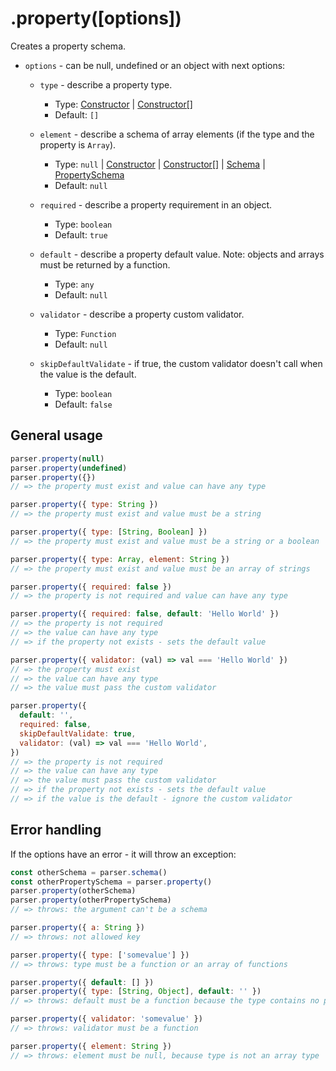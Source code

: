 # .property([options])

Creates a property schema.

- `options` - can be null, undefined or an object with next options:

  - `type` - describe a property type.

    - Type: [Constructor](./types/constructor.md) | [Constructor[]](./types/constructor.md)
    - Default: `[]`

  - `element` - describe a schema of array elements (if the type and the property is `Array`).

    - Type: `null` | [Constructor](./types/constructor.md) | [Constructor[]](./types/constructor.md) | [Schema](./types/schema.md) | [PropertySchema](./types/property-schema.md)
    - Default: `null`

  - `required` - describe a property requirement in an object.

    - Type: `boolean`
    - Default: `true`

  - `default` - describe a property default value. Note: objects and arrays must be returned by a function.

    - Type: `any`
    - Default: `null`

  - `validator` - describe a property custom validator.

    - Type: `Function`
    - Default: `null`

  - `skipDefaultValidate` - if true, the custom validator doesn't call when the value is the default.

    - Type: `boolean`
    - Default: `false`

## General usage

```javascript
parser.property(null)
parser.property(undefined)
parser.property({})
// => the property must exist and value can have any type

parser.property({ type: String })
// => the property must exist and value must be a string

parser.property({ type: [String, Boolean] })
// => the property must exist and value must be a string or a boolean

parser.property({ type: Array, element: String })
// => the property must exist and value must be an array of strings

parser.property({ required: false })
// => the property is not required and value can have any type

parser.property({ required: false, default: 'Hello World' })
// => the property is not required
// => the value can have any type
// => if the property not exists - sets the default value

parser.property({ validator: (val) => val === 'Hello World' })
// => the property must exist
// => the value can have any type
// => the value must pass the custom validator

parser.property({
  default: '',
  required: false,
  skipDefaultValidate: true,
  validator: (val) => val === 'Hello World',
})
// => the property is not required
// => the value can have any type
// => the value must pass the custom validator
// => if the property not exists - sets the default value
// => if the value is the default - ignore the custom validator
```

## Error handling

If the options have an error - it will throw an exception:

```javascript
const otherSchema = parser.schema()
const otherPropertySchema = parser.property()
parser.property(otherSchema)
parser.property(otherPropertySchema)
// => throws: the argument can't be a schema

parser.property({ a: String })
// => throws: not allowed key

parser.property({ type: ['somevalue'] })
// => throws: type must be a function or an array of functions

parser.property({ default: [] })
parser.property({ type: [String, Object], default: '' })
// => throws: default must be a function because the type contains no primitive types

parser.property({ validator: 'somevalue' })
// => throws: validator must be a function

parser.property({ element: String })
// => throws: element must be null, because type is not an array type
```
